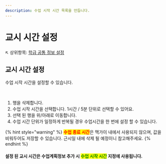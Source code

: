 ```yaml
---
description: 수업 시작 시간 목록을 만듭니다.
---
```


# 교시 시간 설정

↖ 상위항목: [학급 공통 정보 설정](./)

## 교시 시간 설정

수업 시작 시간을 설정할 수 있습니다.

<figure><img src="../../.gitbook/assets/교시시간설정.png" alt=""><figcaption></figcaption></figure>

1. 행을 삭제합니다.
2. 수업 시작 시간을 선택합니다. 1시간 / 5분 단위로 선택할 수 있어요.
3. 선택 된 행을 위/아래로 이동합니다.
4. 수업 시간 단위가 일정하게 반복될 경우 수업시간을 한 번에 설정 할 수 있습니다.

{% hint style="warning" %}
<mark style="color:red;">**수업 종료 시간**</mark>은 맥가이 내에서 사용되지 않으며, 값을 비워두어도 저장할 수 있습니다. 근시일 내에 삭제 될 예정이니 참고해주세요.
{% endhint %}

#### 설정 된 교시 시간은 수업계획정보 추가 시 <mark style="color:green;">**수업 시작 시간**</mark> 지정에 사용됩니다.

<figure><img src="../../.gitbook/assets/수업시작시간 선택.png" alt=""><figcaption></figcaption></figure>
